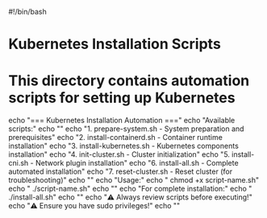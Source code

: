 #!/bin/bash

# Kubernetes Installation Scripts
# This directory contains automation scripts for setting up Kubernetes

echo "=== Kubernetes Installation Automation ==="
echo "Available scripts:"
echo ""
echo "1. prepare-system.sh         - System preparation and prerequisites"
echo "2. install-containerd.sh     - Container runtime installation"
echo "3. install-kubernetes.sh     - Kubernetes components installation"
echo "4. init-cluster.sh          - Cluster initialization"
echo "5. install-cni.sh           - Network plugin installation"
echo "6. install-all.sh           - Complete automated installation"
echo "7. reset-cluster.sh         - Reset cluster (for troubleshooting)"
echo ""
echo "Usage:"
echo "  chmod +x script-name.sh"
echo "  ./script-name.sh"
echo ""
echo "For complete installation:"
echo "  ./install-all.sh"
echo ""
echo "⚠️  Always review scripts before executing!"
echo "⚠️  Ensure you have sudo privileges!"
echo ""
